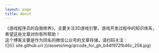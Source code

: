 ```yaml
---
layout: page
title: About
---
```


《游戏程序员的自我修养》，主要关注3D游戏引擎，游戏开发过程中的知识体系，希望这些文章对你有所帮助！  
这个博客主要是作为同名的微信公众号的文章存储，请扫码关注：  
![]({{ site.github.url }}/assets/img/qrcode_for_gh_b44f972fb46c_258.jpg)
